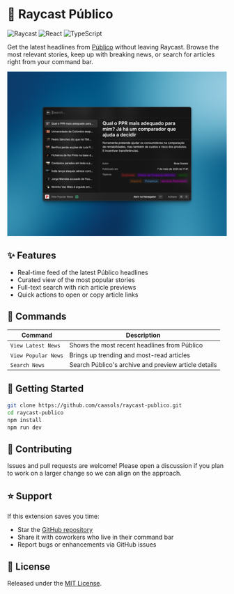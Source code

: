 # 📰 Raycast Público

![Raycast](https://img.shields.io/badge/Raycast-black?logo=raycast&style=flat)
![React](https://img.shields.io/badge/React-black?logo=react&style=flat)
![TypeScript](https://img.shields.io/badge/TypeScript-black?logo=typescript&style=flat)

Get the latest headlines from [Público](https://www.publico.pt/) without leaving Raycast. Browse the most relevant stories, keep up with breaking news, or search for articles right from your command bar.

![Raycast Público Screenshot](./assets/image.png)

## ✨ Features
- Real-time feed of the latest Público headlines
- Curated view of the most popular stories
- Full-text search with rich article previews
- Quick actions to open or copy article links

## 🧭 Commands
| Command | Description |
| --- | --- |
| `View Latest News` | Shows the most recent headlines from Público |
| `View Popular News` | Brings up trending and most-read articles |
| `Search News` | Search Público's archive and preview article details |

## 🚀 Getting Started
```bash
git clone https://github.com/caasols/raycast-publico.git
cd raycast-publico
npm install
npm run dev
```

## 🤝 Contributing
Issues and pull requests are welcome! Please open a discussion if you plan to work on a larger change so we can align on the approach.

## ⭐ Support
If this extension saves you time:
- Star the [GitHub repository](https://github.com/caasols/raycast-publico)
- Share it with coworkers who live in their command bar
- Report bugs or enhancements via GitHub issues

## 📄 License
Released under the [MIT License](./LICENSE).
